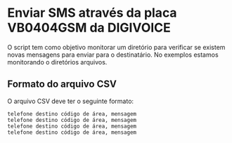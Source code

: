 # Enviar SMS através da placa VB0404GSM da DIGIVOICE
O script tem como objetivo monitorar um diretório para verificar se existem novas mensagens para enviar para o destinatário.
No exemplos estamos monitorando o diretórios arquivos.

## Formato do arquivo CSV
O arquivo CSV deve ter o seguinte formato:
```
telefone destino código de área, mensagem
telefone destino código de área, mensagem
telefone destino código de área, mensagem
telefone destino código de área, mensagem
```
